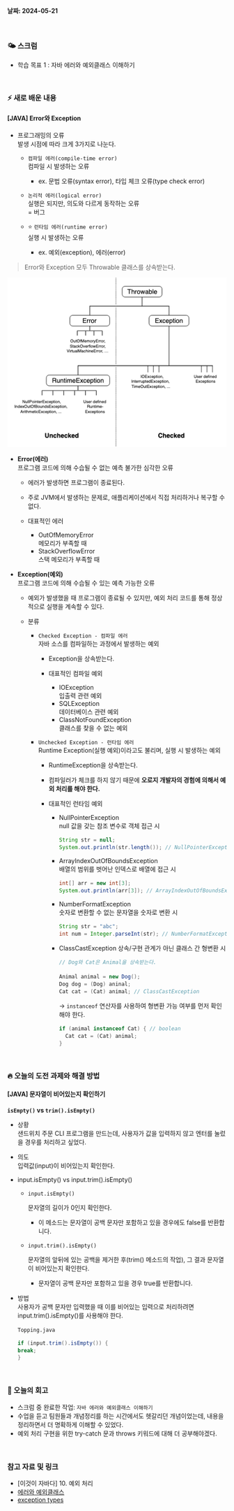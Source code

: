#### 날짜: 2024-05-21

<br/>

### 🌤️ 스크럼

- 학습 목표 1 : 자바 에러와 예외클래스 이해하기

<br/>

### ⚡️ 새로 배운 내용

#### [JAVA] Error와 Exception

- 프로그래밍의 오류  
  발생 시점에 따라 크게 3가지로 나눈다.

  - `컴파일 에러(compile-time error)`  
    컴파일 시 발생하는 오류

    - ex. 문법 오류(syntax error), 타입 체크 오류(type check error)

  - `논리적 에러(logical error)`  
    실행은 되지만, 의도와 다르게 동작하는 오류  
    = 버그

  - ⭐️ `런타임 에러(runtime error)`  
    실행 시 발생하는 오류

    - ex. 예외(exception), 에러(error)

> Error와 Exception 모두 Throwable 클래스를 상속받는다.

![예외 구분](img/20240521_1.png)

- **Error(에러)**  
  프로그램 코드에 의해 수습될 수 없는 예측 불가한 심각한 오류

  - 에러가 발생하면 프로그램이 종료된다.
  - 주로 JVM에서 발생하는 문제로, 애플리케이션에서 직접 처리하거나 복구할 수 없다.

  - 대표적인 에러
    - OutOfMemoryError  
      메모리가 부족할 때
    - StackOverflowError  
      스택 메모리가 부족할 때

- **Exception(예외)**  
   프로그램 코드에 의해 수습될 수 있는 예측 가능한 오류

  - 예외가 발생했을 때 프로그램이 종료될 수 있지만, 예외 처리 코드를 통해 정상적으로 실행을 계속할 수 있다.

  - 분류

    - `Checked Exception - 컴파일 에러`  
      자바 소스를 컴파일하는 과정에서 발생하는 예외

      - Exception을 상속받는다.
      - 대표적인 컴파일 예외

        - IOException  
          입출력 관련 예외
        - SQLException  
          데이터베이스 관련 예외
        - ClassNotFoundException  
          클래스를 찾을 수 없는 예외

    - `Unchecked Exception - 런타임 에러`  
      Runtime Exception(실행 예외)이라고도 불리며, 실행 시 발생하는 예외

      - RuntimeException을 상속받는다.
      - 컴파일러가 체크를 하지 않기 때문에 **오로지 개발자의 경험에 의해서 예외 처리를 해야 한다.**
      - 대표적인 런타임 예외

        - NullPointerException  
          null 값을 갖는 참조 변수로 객체 접근 시
          ```java
          String str = null;
          System.out.println(str.length()); // NullPointerException
          ```
        - ArrayIndexOutOfBoundsException  
          배열의 범위를 벗어난 인덱스로 배열에 접근 시
          ```java
          int[] arr = new int[3];
          System.out.println(arr[3]); // ArrayIndexOutOfBoundsException
          ```
        - NumberFormatException  
          숫자로 변환할 수 없는 문자열을 숫자로 변환 시
          ```java
          String str = "abc";
          int num = Integer.parseInt(str); // NumberFormatException
          ```
        - ClassCastException
          상속/구현 관계가 아닌 클래스 간 형변환 시

          ```java
          // Dog와 Cat은 Animal을 상속받는다.

          Animal animal = new Dog();
          Dog dog = (Dog) aninal;
          Cat cat = (Cat) animal; // ClassCastException
          ```

          → `instanceof` 연산자를 사용하여 형변환 가능 여부를 먼저 확인해야 한다.

          ```java
          if (animal instanceof Cat) { // boolean
            Cat cat = (Cat) animal;
          }
          ```

    <br/>

### 🔥 오늘의 도전 과제와 해결 방법

#### [JAVA] 문자열이 비어있는지 확인하기

**`isEmpty()` vs `trim().isEmpty()`**

- 상황  
  샌드위치 주문 CLI 프로그램을 만드는데, 사용자가 값을 입력하지 않고 엔터를 눌렀을 경우를 처리하고 싶었다.

- 의도  
  입력값(input)이 비어있는지 확인한다.

- input.isEmpty() vs input.trim().isEmpty()

  - `input.isEmpty()`

    문자열의 길이가 0인지 확인한다.

    - 이 메소드는 문자열이 공백 문자만 포함하고 있을 경우에도 false를 반환합니다.

  - `input.trim().isEmpty()`

    문자열의 앞뒤에 있는 공백을 제거한 후(trim() 메소드의 작업), 그 결과 문자열이 비어있는지 확인한다.

    - 문자열이 공백 문자만 포함하고 있을 경우 true를 반환합니다.

- 방법  
  사용자가 공백 문자만 입력했을 때 이를 비어있는 입력으로 처리하려면 input.trim().isEmpty()를 사용해야 한다.

  `Topping.java`

  ```java
  if (input.trim().isEmpty()) {
  break;
  }
  ```

<br/>

### 🤔 오늘의 회고

- 스크럼 중 완료한 작업: `자바 에러와 예외클래스 이해하기`
- 수업을 듣고 팀원들과 개념정리를 하는 시간에서도 헷갈리던 개념이었는데, 내용을 정리하면서 더 명확하게 이해할 수 있었다.
- 예외 처리 구현을 위한 try-catch 문과 throws 키워드에 대해 더 공부해야겠다.

<br/>

### 참고 자료 및 링크

- [이것이 자바다] 10. 예외 처리
- [에러와 예외클래스](https://inpa.tistory.com/entry/JAVA-%E2%98%95-%EC%97%90%EB%9F%ACError-%EC%99%80-%EC%98%88%EC%99%B8-%ED%81%B4%EB%9E%98%EC%8A%A4Exception-%F0%9F%92%AF-%EC%B4%9D%EC%A0%95%EB%A6%AC)
- [exception types](https://programming.guide/java/exception-types.html)
